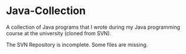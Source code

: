 # Java-Collection
A collection of Java programs that I wrote during my Java programming course at the university (cloned from SVN).

The SVN Repository is incomplete. Some files are missing. 
